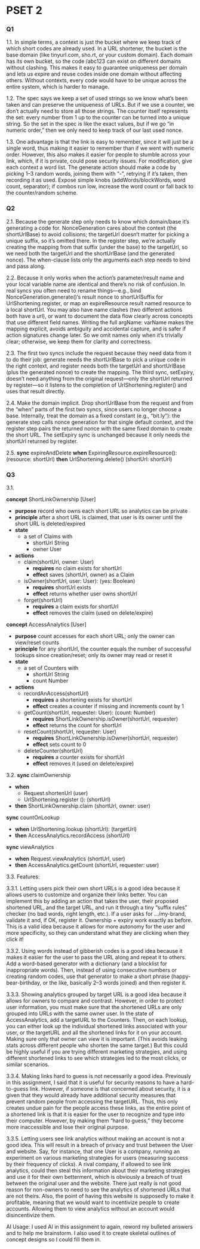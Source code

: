 # PSET 2

### Q1

1.1.  In simple terms, a context is just the bucket where we keep track of which short
codes are already used. In a URL shortener, the bucket is the base domain (like
tinyurl.com, sho.rt, or your custom domain). Each domain has its own bucket, so
the code /abc123 can exist on different domains without clashing. This makes it
easy to guarantee uniqueness per domain and lets us expire and reuse codes
inside one domain without affecting others. Without contexts, every code would
have to be unique across the entire system, which is harder to manage.

1.2.  The spec says we keep a set of used strings so we know what’s been taken and
can preserve the uniqueness of URLs. But if we use a counter, we don’t actually
need to store all those strings. The counter itself represents the set: every
number from 1 up to the counter can be turned into a unique string. So the set in
the spec is like the exact values, but if we go “in numeric order,” then we only
need to keep track of our last used nonce.

1.3.  One advantage is that the link is easy to remember, since it will just be a single
word, thus making it easier to remember than if we went with numeric order.
However, this also makes it easier for people to stumble across your link, which,
if it is private, could pose security issues. For modification, give each context a
word list. The generate action should make a code by picking 1–3 random words,
joining them with “-”, retrying if it’s taken, then recording it as used. Expose
simple knobs (addWords/blockWords, word count, separator); if combos run low,
increase the word count or fall back to the counter/random scheme.

### Q2

2.1.  Because the generate step only needs to know which domain/base it’s
generating a code for. NonceGeneration cares about the context (the
shortUrlBase) to avoid collisions; the targetUrl doesn’t matter for picking a unique
suffix, so it’s omitted there. In the register step, we’re actually creating the
mapping from that suffix (under the base) to the targetUrl, so we need both the
targetUrl and the shortUrlBase (and the generated nonce). The when-clause lists
only the arguments each step needs to bind and pass along.

2.2.  Because it only works when the action’s parameter/result name and your local
variable name are identical and there’s no risk of confusion. In real syncs you
often need to rename things—e.g., bind NonceGeneration.generate()’s result
nonce to shortUrlSuffix for UrlShortening.register, or map an expireResource
result named resource to a local shortUrl. You may also have name clashes (two
different actions both have a url), or want to document the data flow clearly
across concepts that use different field names. Writing the full argName:
varName makes the mapping explicit, avoids ambiguity and accidental capture,
and is safer if action signatures change later. So we omit names only when it’s
trivially clear; otherwise, we keep them for clarity and correctness.

2.3.  The first two syncs include the request because they need data from it to do their
job: generate needs the shortUrlBase to pick a unique code in the right context,
and register needs both the targetUrl and shortUrlBase (plus the generated
nonce) to create the mapping. The third sync, setExpiry, doesn’t need anything
from the original request—only the shortUrl returned by register—so it listens to
the completion of UrlShortening.register() and uses that result directly.

2.4.  Make the domain implicit. Drop shortUrlBase from the request and from the
“when” parts of the first two syncs, since users no longer choose a base.
Internally, treat the domain as a fixed constant (e.g., “bit.ly”): the generate step
calls nonce generation for that single default context, and the register step pairs
the returned nonce with the same fixed domain to create the short URL. The
setExpiry sync is unchanged because it only needs the shortUrl returned by
register.

2.5.  **sync** expireAndDelete
      **when** ExpiringResource.expireResource(): (resource: shortUrl)
      **then** UrlShortening.delete() (shortUrl: shortUrl)

### Q3

3.1. 

**concept** ShortLinkOwnership [User]
- **purpose** record who owns each short URL so analytics can be private
- **principle** after a short URL is claimed, that user is its owner until the short URL
  is deleted/expired
- **state**
  - a set of Claims with
    - shortUrl String
    - owner User
- **actions**
  - claim(shortUrl, owner: User)
    - **requires** no claim exists for shortUrl
    - **effect** saves (shortUrl, owner) as a Claim
  - isOwner(shortUrl, user: User): (yes: Boolean)
    - **requires** shortUrl exists
    - **effect** returns whether user owns shortUrl
  - forget(shortUrl)
    - **requires** a claim exists for shortUrl
    - **effect** removes the claim (used on delete/expire)



**concept** AccessAnalytics [User]

- **purpose** count accesses for each short URL; only the owner can view/reset
  counts
- **principle** for any shortUrl, the counter equals the number of successful lookups
  since creation/reset; only its owner may read or reset it
- **state**
  - a set of Counters with
    - shortUrl String
    - count Number
- **actions**
  - recordAnAccess(shortUrl)
    - **requires** a shortening exists for shortUrl
    - **effect** creates a counter if missing and increments count by 1
  - getCount(shortUrl, requester: User): (count: Number)
    - **requires** ShortLinkOwnership.isOwner(shortUrl, requester)
    - **effect** returns the count for shortUrl
  - resetCount(shortUrl, requester: User)
    - **requires** ShortLinkOwnership.isOwner(shortUrl, requester)
    - **effect** sets count to 0
  - deleteCounter(shortUrl)
    - **requires** a counter exists for shortUrl
    - **effect** removes it (used on delete/expire)


3.2.  **sync** claimOwnership

- **when**
  - Request.shortenUrl (user)
  - UrlShortening.register (): (shortUrl)
- **then** ShortLinkOwnership.claim (shortUrl, owner: user)


**sync** countOnLookup

- **when** UrlShortening.lookup (shortUrl): (targetUrl)
- **then** AccessAnalytics.recordAccess (shortUrl)


**sync** viewAnalytics

- **when** Request.viewAnalytics (shortUrl, user)
- **then** AccessAnalytics.getCount (shortUrl, requester: user)


3.3.  Features:

3.3.1.  Letting users pick their own short URLs is a good idea because it allows
users to customize and organize their links better. You can implement this
by adding an action that takes the user, their proposed shortened URL,
and the target URL, and run it through a tiny “suffix rules” checker (no bad
words, right length, etc.). If a user asks for .../my-brand, validate it
and, if OK, register it. Ownership + expiry work exactly as before. This is
a valid idea because it allows for more autonomy for the user and more
specificity, so they can understand what they are clicking when they click
it!

3.3.2.  Using words instead of gibberish codes is a good idea because it makes it
easier for the user to pass the URL along and repeat it to others. Add a
word-based generator with a dictionary (and a blocklist for inappropriate
words). Then, instead of using consecutive numbers or creating random
codes, use that generator to make a short phrase (happy-bear-birthday,
or the like, basically 2–3 words joined) and then register it.

3.3.3.  Showing analytics grouped by target URL is a good idea because it
allows for owners to compare and contrast. However, in order to protect
user information, you must make sure that the shortened URLs are only
grouped into URLs with the same owner user. In the state of
AccessAnalytics, add a targetURL to the Counters. Then, on each lookup,
you can either look up the individual shortened links associated with your
user, or the targetURL and all the shortened links for it on your account.
Making sure only that owner can view it is important. (This avoids leaking
stats across different people who shorten the same target.) But this could
be highly useful if you are trying different marketing strategies, and using
different shortened links to see which strategies led to the most clicks, or
similar scenarios.

3.3.4.  Making links hard to guess is not necessarily a good idea. Previously in
this assignment, I said that it is useful for security reasons to have a
hard-to-guess link. However, if someone is that concerned about security,
it is a given that they would already have additional security measures
that prevent random people from accessing the targetURL. Thus, this only
creates undue pain for the people access these links, as the entire point
of a shortened link is that it is easier for the user to recognize and type
into their computer. However, by making them “hard to guess,” they
become more inaccessible and lose their original purpose.

3.3.5.  Letting users see link analytics without making an account is not a good
idea. This will result in a breach of privacy and trust between the User and
website. Say, for instance, that one User is a company, running an
experiment on various marketing strategies for users (measuring success
by their frequency of clicks). A rival company, if allowed to see link
analytics, could then steal this information about their marketing
strategies and use it for their own betterment, which is obviously a breach
of trust between the original user and the website. There just really is not
good reason for non-owners to need to see the analytics of shortened
URLs that are not theirs. Also, the point of having this website is
supposedly to make it profitable, meaning that we would want to
incentivize people to create accounts. Allowing them to view analytics
without an account would disincentivize them.


AI Usage: I used AI in this assignment to again, reword my bulleted answers and to help me brainstorm.
I also used it to create skeletal outlines of concept designs so I could fill them in.
